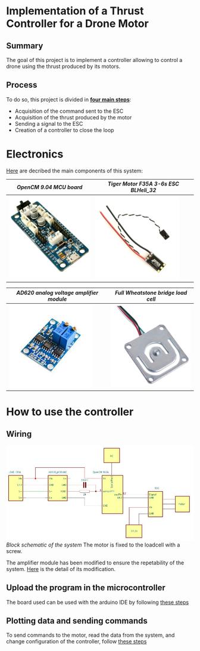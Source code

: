 # Implementation of a Thrust Controller for a Drone Motor


## Summary

The goal of this project is to implement a controller allowing to control a drone using the thrust produced by its motors. 

## Process

To do so, this project is divided in [**four main steps**](https://github.com/kevinbecquet/Thrust_Control/tree/master/process):

* Acquisition of the command sent to the ESC
* Acquisition of the thrust produced by the motor
* Sending a signal to the ESC
* Creation of a controller to close the loop

# Electronics

[Here](https://github.com/kevinbecquet/Thrust_Control/tree/master/electronics) are decribed the main components of this system:

|*OpenCM 9.04 MCU board*|*Tiger Motor F35A 3-6s ESC BLHeli_32*|
|---|---|
|[![OpenCM 9.04 MCU](electronics/microcontroller/images/OpenCM-9.04-C-Microcontroller.jpg)](https://github.com/kevinbecquet/Thrust_Control/tree/master/electronics/microcontroller)|[![ESC](electronics/esc/images/ESC.png)](https://github.com/kevinbecquet/Thrust_Control/tree/master/electronics/esc)|

|*AD620 analog voltage amplifier module*|*Full Wheatstone bridge load cell*|
|---|---|
|[![AD620 Module](electronics/amplifier/images/AD620_module.jpg)](https://github.com/kevinbecquet/Thrust_Control/tree/master/electronics/amplifier)|[![Load Cell](electronics/loadcell/images/load_cell.jpg)](https://github.com/kevinbecquet/Thrust_Control/tree/master/electronics/loadcell)|



# How to use the controller

## Wiring
![Bloc wiring](electronics/images/thrust_control_schematic_block.jpg)
*Block schematic of the system*
The motor is fixed to the loadcell with a screw.

The amplifier module has been modified to ensure the repetability of the system. [Here](electronics/amplifier/README.md) is the detail of its modification.

## Upload the program in the microcontroller
The board used can be used with the arduino IDE by following [these steps](electronics/microcontroller/README.md)

## Plotting data and sending commands 
To send commands to the motor, read the data from the system, and change configuration of the controller, follow [these steps](plot_ws/README.md)
